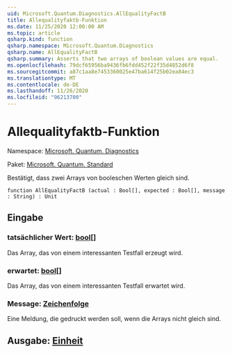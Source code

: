 ```yaml
---
uid: Microsoft.Quantum.Diagnostics.AllEqualityFactB
title: Allequalityfaktb-Funktion
ms.date: 11/25/2020 12:00:00 AM
ms.topic: article
qsharp.kind: function
qsharp.namespace: Microsoft.Quantum.Diagnostics
qsharp.name: AllEqualityFactB
qsharp.summary: Asserts that two arrays of boolean values are equal.
ms.openlocfilehash: 79dcf65956ba9436fb6fdd452f22f35d4852d6f8
ms.sourcegitcommit: a87c1aa8e7453360025e47ba614f25b02ea84ec3
ms.translationtype: MT
ms.contentlocale: de-DE
ms.lasthandoff: 11/26/2020
ms.locfileid: "96213700"
---
```

# <a name="allequalityfactb-function"></a>Allequalityfaktb-Funktion

Namespace: [Microsoft. Quantum. Diagnostics](xref:Microsoft.Quantum.Diagnostics)

Paket: [Microsoft. Quantum. Standard](https://nuget.org/packages/Microsoft.Quantum.Standard)


Bestätigt, dass zwei Arrays von booleschen Werten gleich sind.

```qsharp
function AllEqualityFactB (actual : Bool[], expected : Bool[], message : String) : Unit
```


## <a name="input"></a>Eingabe

### <a name="actual--bool"></a>tatsächlicher Wert: [bool](xref:microsoft.quantum.lang-ref.bool)[]

Das Array, das von einem interessanten Testfall erzeugt wird.


### <a name="expected--bool"></a>erwartet: [bool](xref:microsoft.quantum.lang-ref.bool)[]

Das Array, das von einem interessanten Testfall erwartet wird.


### <a name="message--string"></a>Message: [Zeichenfolge](xref:microsoft.quantum.lang-ref.string)

Eine Meldung, die gedruckt werden soll, wenn die Arrays nicht gleich sind.



## <a name="output--unit"></a>Ausgabe: [Einheit](xref:microsoft.quantum.lang-ref.unit)

